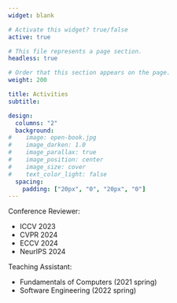 ```yaml
---
widget: blank

# Activate this widget? true/false
active: true

# This file represents a page section.
headless: true

# Order that this section appears on the page.
weight: 200

title: Activities
subtitle:

design:
  columns: "2"
  background:
#    image: open-book.jpg
#    image_darken: 1.0
#    image_parallax: true
#    image_position: center
#    image_size: cover
#    text_color_light: false
  spacing:
    padding: ["20px", "0", "20px", "0"]
---
```


Conference Reviewer: 

* ICCV 2023
* CVPR 2024
* ECCV 2024
* NeurIPS 2024

Teaching Assistant:

* Fundamentals of Computers (2021 spring)
* Software Engineering (2022 spring)





<script type="text/javascript" id="clustrmaps" src="//clustrmaps.com/map_v2.js?d=Wf6brS1NSNQMjFibJu7rBYgLXsWuPOJ1UJmQ4zLTQdA"></script>
